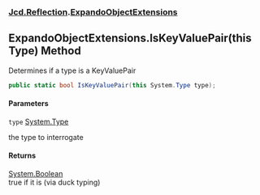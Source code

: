 ### [Jcd.Reflection](Jcd.Reflection.md 'Jcd.Reflection').[ExpandoObjectExtensions](ExpandoObjectExtensions.md 'Jcd.Reflection.ExpandoObjectExtensions')

## ExpandoObjectExtensions.IsKeyValuePair(this Type) Method

Determines if a type is a KeyValuePair

```csharp
public static bool IsKeyValuePair(this System.Type type);
```
#### Parameters

<a name='Jcd.Reflection.ExpandoObjectExtensions.IsKeyValuePair(thisSystem.Type).type'></a>

`type` [System.Type](https://docs.microsoft.com/en-us/dotnet/api/System.Type 'System.Type')

the type to interrogate

#### Returns

[System.Boolean](https://docs.microsoft.com/en-us/dotnet/api/System.Boolean 'System.Boolean')  
true if it is (via duck typing)